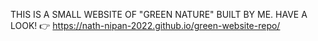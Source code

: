 THIS IS A SMALL WEBSITE OF "GREEN NATURE" BUILT BY ME. HAVE A LOOK! 👉 https://nath-nipan-2022.github.io/green-website-repo/
